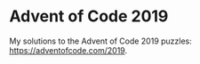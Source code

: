 # Advent of Code 2019
My solutions to the Advent of Code 2019 puzzles: https://adventofcode.com/2019.